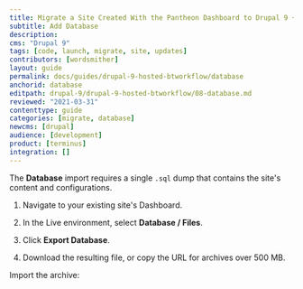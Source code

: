 ```yaml
---
title: Migrate a Site Created With the Pantheon Dashboard to Drupal 9 + Build Tools
subtitle: Add Database
description: 
cms: "Drupal 9"
tags: [code, launch, migrate, site, updates]
contributors: [wordsmither]
layout: guide
permalink: docs/guides/drupal-9-hosted-btworkflow/database
anchorid: database
editpath: drupal-9/drupal-9-hosted-btworkflow/08-database.md
reviewed: "2021-03-31"
contenttype: guide
categories: [migrate, database]
newcms: [drupal]
audience: [development]
product: [terminus]
integration: []
---
```


The **Database** import requires a single `.sql` dump that contains the site's content and configurations.

1. Navigate to your existing site's Dashboard.

1. In the Live environment, select **<span class="fa fa-server"></span> Database / Files**.

1. Click **Export Database**.

1. Download the resulting file, or copy the URL for archives over 500 MB.

Import the archive:

<Partial file="drupal-9/migrate-add-database-part2.md" />
